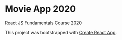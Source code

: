 # Movie App 2020

React JS Fundamentals Course 2020

This project was bootstrapped with [Create React App](https://github.com/facebook/create-react-app).
